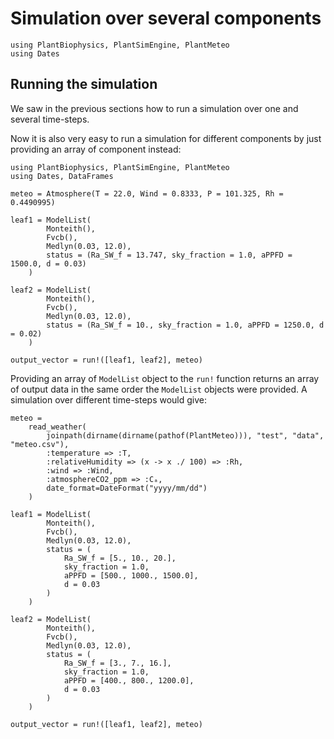# Simulation over several components

```@setup usepkg
using PlantBiophysics, PlantSimEngine, PlantMeteo
using Dates
```

## Running the simulation

We saw in the previous sections how to run a simulation over one and several time-steps.

Now it is also very easy to run a simulation for different components by just providing an array of component instead:

```@example usepkg
using PlantBiophysics, PlantSimEngine, PlantMeteo
using Dates, DataFrames

meteo = Atmosphere(T = 22.0, Wind = 0.8333, P = 101.325, Rh = 0.4490995)

leaf1 = ModelList(
        Monteith(),
        Fvcb(),
        Medlyn(0.03, 12.0),
        status = (Ra_SW_f = 13.747, sky_fraction = 1.0, aPPFD = 1500.0, d = 0.03)
    )

leaf2 = ModelList(
        Monteith(),
        Fvcb(),
        Medlyn(0.03, 12.0),
        status = (Ra_SW_f = 10., sky_fraction = 1.0, aPPFD = 1250.0, d = 0.02)
    )

output_vector = run!([leaf1, leaf2], meteo)

```

Providing an array of `ModelList` object to the `run!` function returns an array of output data in the same order the `ModelList` objects were provided. 
A simulation over different time-steps would give:

```@example usepkg
meteo =
    read_weather(
        joinpath(dirname(dirname(pathof(PlantMeteo))), "test", "data", "meteo.csv"),
        :temperature => :T,
        :relativeHumidity => (x -> x ./ 100) => :Rh,
        :wind => :Wind,
        :atmosphereCO2_ppm => :Cₐ,
        date_format=DateFormat("yyyy/mm/dd")
    )

leaf1 = ModelList(
        Monteith(),
        Fvcb(),
        Medlyn(0.03, 12.0),
        status = (
            Ra_SW_f = [5., 10., 20.],
            sky_fraction = 1.0,
            aPPFD = [500., 1000., 1500.0],
            d = 0.03
        )
    )

leaf2 = ModelList(
        Monteith(),
        Fvcb(),
        Medlyn(0.03, 12.0),
        status = (
            Ra_SW_f = [3., 7., 16.],
            sky_fraction = 1.0,
            aPPFD = [400., 800., 1200.0],
            d = 0.03
        )
    )

output_vector = run!([leaf1, leaf2], meteo)

```
